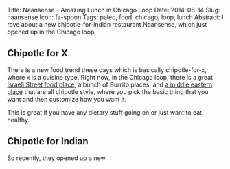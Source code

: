 Title: Naansense - Amazing Lunch in Chicago Loop
Date: 2014-06-14
Slug: naansense
Icon: fa-spoon
Tags: paleo, food, chicago, loop, lunch
Abstract: I rave about a new chipotle-for-indian restaurant Naansense, which just opened up in the Chicago loop

Chipotle for X
--------------
There is a new food trend these days which is basically chipotle-for-x, where x is a cuisine type. Right now, in the Chicago loop, there is a great [Israeli Street food place](http://www.benjyehuda.com/), a bunch of Burrito places, and [a middle eastern place](http://roti.com/) that are all chipotle style, where you pick the basic thing that you want and then customize how you want it. 

This is great if you have any dietary stuff going on or just want to eat healthy.

Chipotle for Indian
-------------------
So recently, they opened up a new 
